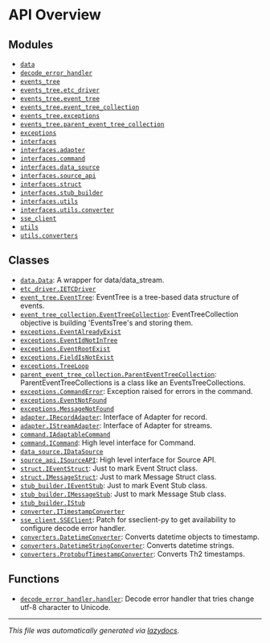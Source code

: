 <!-- markdownlint-disable -->

# API Overview

## Modules

- [`data`](./data.md#module-data)
- [`decode_error_handler`](./decode_error_handler.md#module-decode_error_handler)
- [`events_tree`](./events_tree.md#module-events_tree)
- [`events_tree.etc_driver`](./events_tree.etc_driver.md#module-events_treeetc_driver)
- [`events_tree.event_tree`](./events_tree.event_tree.md#module-events_treeevent_tree)
- [`events_tree.event_tree_collection`](./events_tree.event_tree_collection.md#module-events_treeevent_tree_collection)
- [`events_tree.exceptions`](./events_tree.exceptions.md#module-events_treeexceptions)
- [`events_tree.parent_event_tree_collection`](./events_tree.parent_event_tree_collection.md#module-events_treeparent_event_tree_collection)
- [`exceptions`](./exceptions.md#module-exceptions)
- [`interfaces`](./interfaces.md#module-interfaces)
- [`interfaces.adapter`](./interfaces.adapter.md#module-interfacesadapter)
- [`interfaces.command`](./interfaces.command.md#module-interfacescommand)
- [`interfaces.data_source`](./interfaces.data_source.md#module-interfacesdata_source)
- [`interfaces.source_api`](./interfaces.source_api.md#module-interfacessource_api)
- [`interfaces.struct`](./interfaces.struct.md#module-interfacesstruct)
- [`interfaces.stub_builder`](./interfaces.stub_builder.md#module-interfacesstub_builder)
- [`interfaces.utils`](./interfaces.utils.md#module-interfacesutils)
- [`interfaces.utils.converter`](./interfaces.utils.converter.md#module-interfacesutilsconverter)
- [`sse_client`](./sse_client.md#module-sse_client)
- [`utils`](./utils.md#module-utils)
- [`utils.converters`](./utils.converters.md#module-utilsconverters)

## Classes

- [`data.Data`](./data.md#class-data): A wrapper for data/data_stream.
- [`etc_driver.IETCDriver`](./events_tree.etc_driver.md#class-ietcdriver)
- [`event_tree.EventTree`](./events_tree.event_tree.md#class-eventtree): EventTree is a tree-based data structure of events.
- [`event_tree_collection.EventTreeCollection`](./events_tree.event_tree_collection.md#class-eventtreecollection): EventTreeCollection objective is building 'EventsTree's and storing them.
- [`exceptions.EventAlreadyExist`](./events_tree.exceptions.md#class-eventalreadyexist)
- [`exceptions.EventIdNotInTree`](./events_tree.exceptions.md#class-eventidnotintree)
- [`exceptions.EventRootExist`](./events_tree.exceptions.md#class-eventrootexist)
- [`exceptions.FieldIsNotExist`](./events_tree.exceptions.md#class-fieldisnotexist)
- [`exceptions.TreeLoop`](./events_tree.exceptions.md#class-treeloop)
- [`parent_event_tree_collection.ParentEventTreeCollection`](./events_tree.parent_event_tree_collection.md#class-parenteventtreecollection): ParentEventTreeCollections is a class like an EventsTreeCollections.
- [`exceptions.CommandError`](./exceptions.md#class-commanderror): Exception raised for errors in the command.
- [`exceptions.EventNotFound`](./exceptions.md#class-eventnotfound)
- [`exceptions.MessageNotFound`](./exceptions.md#class-messagenotfound)
- [`adapter.IRecordAdapter`](./interfaces.adapter.md#class-irecordadapter): Interface of Adapter for record.
- [`adapter.IStreamAdapter`](./interfaces.adapter.md#class-istreamadapter): Interface of Adapter for streams.
- [`command.IAdaptableCommand`](./interfaces.command.md#class-iadaptablecommand)
- [`command.ICommand`](./interfaces.command.md#class-icommand): High level interface for Command.
- [`data_source.IDataSource`](./interfaces.data_source.md#class-idatasource)
- [`source_api.ISourceAPI`](./interfaces.source_api.md#class-isourceapi): High level interface for Source API.
- [`struct.IEventStruct`](./interfaces.struct.md#class-ieventstruct): Just to mark Event Struct class.
- [`struct.IMessageStruct`](./interfaces.struct.md#class-imessagestruct): Just to mark Message Struct class.
- [`stub_builder.IEventStub`](./interfaces.stub_builder.md#class-ieventstub): Just to mark Event Stub class.
- [`stub_builder.IMessageStub`](./interfaces.stub_builder.md#class-imessagestub): Just to mark Message Stub class.
- [`stub_builder.IStub`](./interfaces.stub_builder.md#class-istub)
- [`converter.ITimestampConverter`](./interfaces.utils.converter.md#class-itimestampconverter)
- [`sse_client.SSEClient`](./sse_client.md#class-sseclient): Patch for sseclient-py to get availability to configure decode error handler.
- [`converters.DatetimeConverter`](./utils.converters.md#class-datetimeconverter): Converts datetime objects to timestamp.
- [`converters.DatetimeStringConverter`](./utils.converters.md#class-datetimestringconverter): Converts datetime strings.
- [`converters.ProtobufTimestampConverter`](./utils.converters.md#class-protobuftimestampconverter): Converts Th2 timestamps.

## Functions

- [`decode_error_handler.handler`](./decode_error_handler.md#function-handler): Decode error handler that tries change utf-8 character to Unicode.


---

_This file was automatically generated via [lazydocs](https://github.com/ml-tooling/lazydocs)._
